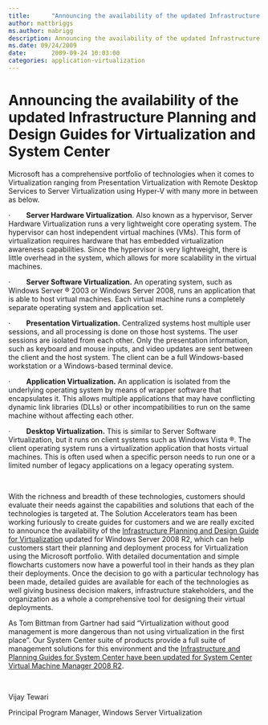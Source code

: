 ```yaml
---
title:      "Announcing the availability of the updated Infrastructure Planning and Design Guides for Virtualization and System Center"
author: mattbriggs
ms.author: mabrigg
description: Announcing the availability of the updated Infrastructure Planning and Design Guides for Virtualization and System Center
ms.date: 09/24/2009
date:       2009-09-24 10:03:00
categories: application-virtualization
---
```

# Announcing the availability of the updated Infrastructure Planning and Design Guides for Virtualization and System Center

Microsoft has a comprehensive portfolio of technologies when it comes to Virtualization ranging from Presentation Virtualization with Remote Desktop Services to Server Virtualization using Hyper-V with many more in between as below.

·        **Server Hardware Virtualization**. Also known as a hypervisor, Server Hardware Virtualization runs a very lightweight core operating system. The hypervisor can host independent virtual machines (VMs). This form of virtualization requires hardware that has embedded virtualization awareness capabilities. Since the hypervisor is very lightweight, there is little overhead in the system, which allows for more scalability in the virtual machines.

·        **Server Software Virtualization.** An operating system, such as Windows Server ® 2003 or Windows Server 2008, runs an application that is able to host virtual machines. Each virtual machine runs a completely separate operating system and application set.

·        **Presentation Virtualization.** Centralized systems host multiple user sessions, and all processing is done on those host systems. The user sessions are isolated from each other. Only the presentation information, such as keyboard and mouse inputs, and video updates are sent between the client and the host system. The client can be a full Windows-based workstation or a Windows-based terminal device.

·        **Application Virtualization.** An application is isolated from the underlying operating system by means of wrapper software that encapsulates it. This allows multiple applications that may have conflicting dynamic link libraries (DLLs) or other incompatibilities to run on the same machine without affecting each other.

·        **Desktop Virtualization.** This is similar to Server Software Virtualization, but it runs on client systems such as Windows Vista ®. The client operating system runs a virtualization application that hosts virtual machines. This is often used when a specific person needs to run one or a limited number of legacy applications on a legacy operating system.

 

With the richness and breadth of these technologies, customers should evaluate their needs against the capabilities and solutions that each of the technologies is targeted at. The Solution Accelerators team has been working furiously to create guides for customers and we are really excited to announce the availability of the [Infrastructure Planning and Design Guide for Virtualization](https://technet.microsoft.com/solutionaccelerators/ee395429.aspx) updated for Windows Server 2008 R2, which can help customers start their planning and deployment process for Virtualization using the Microsoft portfolio. With detailed documentation and simple flowcharts customers now have a powerful tool in their hands as they plan their deployments. Once the decision to go with a particular technology has been made, detailed guides are available for each of the technologies as well giving business decision makers, infrastructure stakeholders, and the organization as a whole a comprehensive tool for designing their virtual deployments.  

As Tom Bittman from Gartner had said “Virtualization without good management is more dangerous than not using virtualization in the first place”. Our System Center suite of products provide a full suite of management solutions for this environment and the [Infrastructure and Planning Guides for System Center have been updated for System Center Virtual Machine Manager 2008 R2](https://technet.microsoft.com/solutionaccelerators/ee395430.aspx?SA_CE=VIRT-IPD-BLOG-SCVMM-2009-09-21). 

 

Vijay Tewari

Principal Program Manager, Windows Server Virtualization

 
